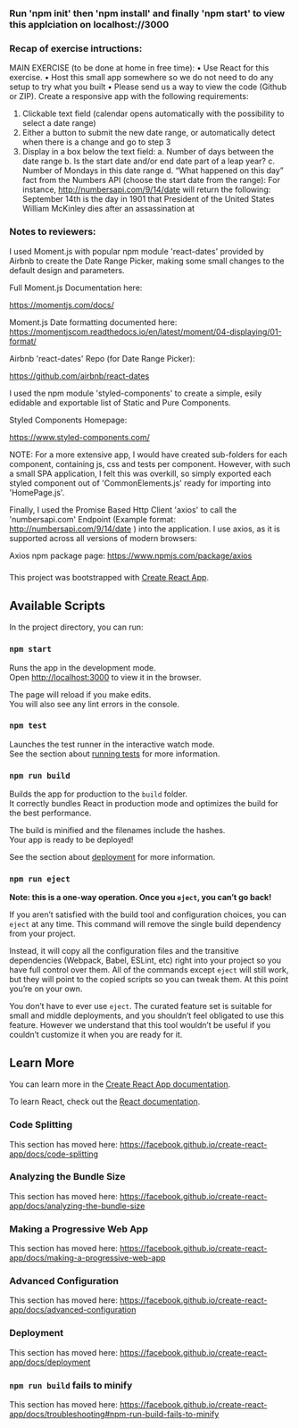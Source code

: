 ### Run 'npm init' then 'npm install' and finally 'npm start' to view this applciation on localhost://3000

### Recap of exercise intructions:

MAIN EXERCISE (to be done at home in free time):
• Use React for this exercise.
• Host this small app somewhere so we do not need to do any setup to try what
you built
• Please send us a way to view the code (Github or ZIP).
Create a responsive app with the following requirements:

1. Clickable text field (calendar opens automatically with the possibility to select a
   date range)
2. Either a button to submit the new date range, or automatically detect when there
   is a change and go to step 3
3. Display in a box below the text field:
   a. Number of days between the date range
   b. Is the start date and/or end date part of a leap year?
   c. Number of Mondays in this date range
   d. “What happened on this day” fact from the Numbers API (choose
   the start date from the range):
   For instance, http://numbersapi.com/9/14/date will return the following:
   September 14th is the day in 1901 that President of the United States
   William McKinley dies after an assassination at

### Notes to reviewers:

I used Moment.js with popular npm module 'react-dates' provided by Airbnb to create the Date Range Picker, making some small changes to the default design and parameters.

Full Moment.js Documentation here:

https://momentjs.com/docs/

Moment.js Date formatting documented here:
https://momentjscom.readthedocs.io/en/latest/moment/04-displaying/01-format/

Airbnb 'react-dates' Repo (for Date Range Picker):

https://github.com/airbnb/react-dates

I used the npm module 'styled-components' to create a simple, esily edidable and exportable list of Static and Pure Components.

Styled Components Homepage:

https://www.styled-components.com/

NOTE: For a more extensive app, I would have created sub-folders for each component, containing js, css and tests per component. However, with such a small SPA application, I felt this was overkill, so simply exported each styled component out of 'CommonElements.js' ready for importing into 'HomePage.js'.

Finally, I used the Promise Based Http Client 'axios' to call the 'numbersapi.com' Endpoint
(Example format: http://numbersapi.com/9/14/date ) into the application. I use axios, as it is supported across all versions of modern browsers:

Axios npm package page:
https://www.npmjs.com/package/axios

###

This project was bootstrapped with [Create React App](https://github.com/facebook/create-react-app).

## Available Scripts

In the project directory, you can run:

### `npm start`

Runs the app in the development mode.<br>
Open [http://localhost:3000](http://localhost:3000) to view it in the browser.

The page will reload if you make edits.<br>
You will also see any lint errors in the console.

### `npm test`

Launches the test runner in the interactive watch mode.<br>
See the section about [running tests](https://facebook.github.io/create-react-app/docs/running-tests) for more information.

### `npm run build`

Builds the app for production to the `build` folder.<br>
It correctly bundles React in production mode and optimizes the build for the best performance.

The build is minified and the filenames include the hashes.<br>
Your app is ready to be deployed!

See the section about [deployment](https://facebook.github.io/create-react-app/docs/deployment) for more information.

### `npm run eject`

**Note: this is a one-way operation. Once you `eject`, you can’t go back!**

If you aren’t satisfied with the build tool and configuration choices, you can `eject` at any time. This command will remove the single build dependency from your project.

Instead, it will copy all the configuration files and the transitive dependencies (Webpack, Babel, ESLint, etc) right into your project so you have full control over them. All of the commands except `eject` will still work, but they will point to the copied scripts so you can tweak them. At this point you’re on your own.

You don’t have to ever use `eject`. The curated feature set is suitable for small and middle deployments, and you shouldn’t feel obligated to use this feature. However we understand that this tool wouldn’t be useful if you couldn’t customize it when you are ready for it.

## Learn More

You can learn more in the [Create React App documentation](https://facebook.github.io/create-react-app/docs/getting-started).

To learn React, check out the [React documentation](https://reactjs.org/).

### Code Splitting

This section has moved here: https://facebook.github.io/create-react-app/docs/code-splitting

### Analyzing the Bundle Size

This section has moved here: https://facebook.github.io/create-react-app/docs/analyzing-the-bundle-size

### Making a Progressive Web App

This section has moved here: https://facebook.github.io/create-react-app/docs/making-a-progressive-web-app

### Advanced Configuration

This section has moved here: https://facebook.github.io/create-react-app/docs/advanced-configuration

### Deployment

This section has moved here: https://facebook.github.io/create-react-app/docs/deployment

### `npm run build` fails to minify

This section has moved here: https://facebook.github.io/create-react-app/docs/troubleshooting#npm-run-build-fails-to-minify
